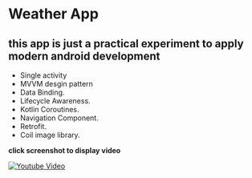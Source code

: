 # Weather App
## this app is just a practical experiment to apply modern android development

- Single activity
- MVVM desgin pattern
- Data Binding.
- Lifecycle Awareness.
- Kotlin Coroutines.
- Navigation Component.
- Retrofit.
- Coil image library.

**click screenshot to display video**

[![Youtube Video](https://i.suar.me/1Zvjd/m)](https://youtu.be/AeaI0uj-Kvc)




